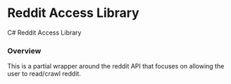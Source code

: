 Reddit Access Library
================

C# Reddit Access Library

### Overview
This is a partial wrapper around the reddit API that focuses on allowing the user to read/crawl reddit.

